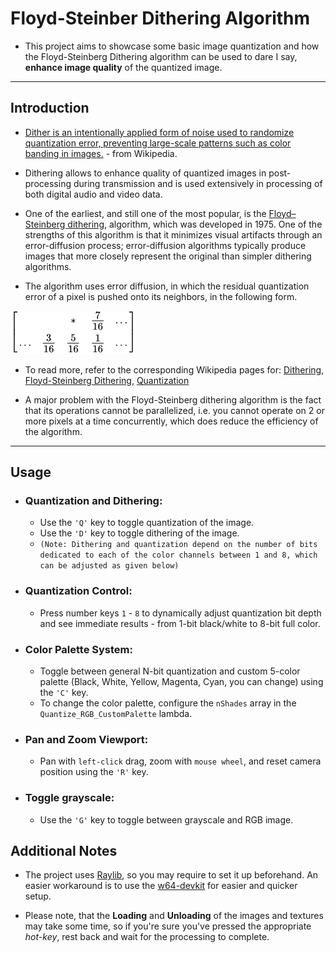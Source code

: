 # Floyd-Steinber Dithering Algorithm
 - This project aims to showcase some basic image quantization and how the Floyd-Steinberg Dithering algorithm can be used to dare I say, **enhance image quality** of the quantized image.

---

## Introduction

 - [Dither is an intentionally applied form of noise used to randomize quantization error, preventing large-scale patterns such as color banding in images.](https://en.wikipedia.org/wiki/Dither) - from Wikipedia.

 - Dithering allows to enhance quality of quantized images in post-processing during transmission and is used extensively in processing of both digital audio and video data.

 - One of the earliest, and still one of the most popular, is the [Floyd–Steinberg dithering](https://en.wikipedia.org/wiki/Dither#Algorithms), algorithm, which was developed in 1975. One of the strengths of this algorithm is that it minimizes visual artifacts through an error-diffusion process; error-diffusion algorithms typically produce images that more closely represent the original than simpler dithering algorithms.

 - The algorithm uses error diffusion, in which the residual quantization error of a pixel is pushed onto its neighbors, in the following form.

 ![Error Diffusion to neighboring pixels in Floyd-Steinberg Dithering](./resources/errorDiffusionInFloydSteinberg.png "Error Diffusion to neighboring pixels in Floyd-Steinberg Dithering")

 - To read more, refer to the corresponding Wikipedia pages for: [Dithering](https://en.wikipedia.org/wiki/Dither), [Floyd-Steinberg Dithering](https://en.wikipedia.org/wiki/Floyd%E2%80%93Steinberg_dithering), [Quantization](https://en.wikipedia.org/wiki/Quantization)
 
 - A major problem with the Floyd-Steinberg dithering algorithm is the fact that its operations cannot be parallelized, i.e. you cannot operate on 2 or more pixels at a time concurrently, which does reduce the efficiency of the algorithm.

---

## Usage

 - ### Quantization and Dithering:
    - Use the ```'Q'``` key to toggle quantization of the image.
    - Use the ```'D'``` key to toggle dithering of the image.
    - ```(Note: Dithering and quantization depend on the number of bits dedicated to each of the color channels between 1 and 8, which can be adjusted as given below)```

 - ### Quantization Control:
    - Press number keys ```1``` - ```8``` to dynamically adjust quantization bit depth and see immediate results - from 1-bit black/white to 8-bit full color.

 - ### Color Palette System:
    - Toggle between general N-bit quantization and custom 5-color palette (Black, White, Yellow, Magenta, Cyan, you can change) using the ```'C'``` key.
    - To change the color palette, configure the ```nShades``` array in the ```Quantize_RGB_CustomPalette``` lambda.

 - ### Pan and Zoom Viewport:
    - Pan with ```left-click``` drag, zoom with ```mouse wheel```, and reset camera position using the ```'R'``` key.

 - ### Toggle grayscale:
    - Use the ```'G'``` key to toggle between grayscale and RGB image.

## Additional Notes
 - The project uses [Raylib](https://www.raylib.com/), so you may require to set it up beforehand. An easier workaround is to use the [w64-devkit](https://github.com/raysan5/raylib/wiki/Working-on-Windows#mingw-w64gcc) for easier and quicker setup.

 - Please note, that the **Loading** and **Unloading** of the images and textures may take some time, so if you're sure you've pressed the appropriate *hot-key*, rest back and wait for the processing to complete.